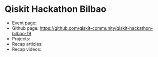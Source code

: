 # Qiskit Hackathon Bilbao
- Event page:
- Github page: https://github.com/qiskit-community/qiskit-hackathon-bilbao-19
- Projects:
- Recap articles:
- Recap videos:
